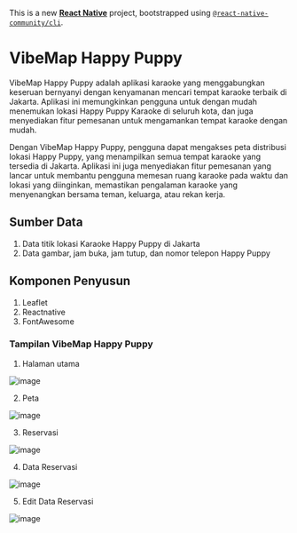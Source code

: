 This is a new [**React Native**](https://reactnative.dev) project, bootstrapped using [`@react-native-community/cli`](https://github.com/react-native-community/cli).

# VibeMap Happy Puppy

VibeMap Happy Puppy adalah aplikasi karaoke yang menggabungkan keseruan bernyanyi dengan kenyamanan mencari tempat karaoke terbaik di Jakarta. Aplikasi ini memungkinkan pengguna untuk dengan mudah menemukan lokasi Happy Puppy Karaoke di seluruh kota, dan juga menyediakan fitur pemesanan untuk mengamankan tempat karaoke dengan mudah.

Dengan VibeMap Happy Puppy, pengguna dapat mengakses peta distribusi lokasi Happy Puppy, yang menampilkan semua tempat karaoke yang tersedia di Jakarta. Aplikasi ini juga menyediakan fitur pemesanan yang lancar untuk membantu pengguna memesan ruang karaoke pada waktu dan lokasi yang diinginkan, memastikan pengalaman karaoke yang menyenangkan bersama teman, keluarga, atau rekan kerja.

## Sumber Data
1. Data titik lokasi Karaoke Happy Puppy di Jakarta
2. Data gambar, jam buka, jam tutup, dan nomor telepon Happy Puppy

## Komponen Penyusun

1. Leaflet
2. Reactnative
3. FontAwesome

### Tampilan VibeMap Happy Puppy

1. Halaman utama

![image](https://github.com/user-attachments/assets/5e703667-c9f6-4194-a4ad-3790ec9b316f)

2. Peta

![image](https://github.com/user-attachments/assets/b234ef33-ea31-4590-b9ef-749d293570df)

3. Reservasi

![image](https://github.com/user-attachments/assets/5d20886e-6651-42e2-bad0-ee3b85ebbebd)

4. Data Reservasi
   
![image](https://github.com/user-attachments/assets/0f6494f7-df07-4783-8f77-37995411336f)

5. Edit Data Reservasi
    
![image](https://github.com/user-attachments/assets/890be2f0-ec8c-443e-8f4f-06fe24b4fb59)


